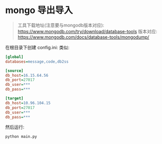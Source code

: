 # mongo 导出导入
> 工具下载地址(注意要与mongodb版本对应): https://www.mongodb.com/try/download/database-tools
> 版本对应: https://www.mongodb.com/docs/database-tools/mongodump/

在根目录下创建 config.ini:
类似:
```ini
[global]
databases=message,code,db2ss

[source]
db_host=16.15.64.56
db_port=27017
db_user=***
db_pass=***

[target]
db_host=10.96.104.15
db_port=27017
db_user=***
db_pass=***
```
然后运行:
```python
python main.py
```
